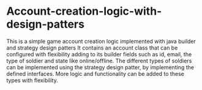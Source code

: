 # Account-creation-logic-with-design-patters

This is a simple game account creation logic implemented with java builder and strategy design patters
It contains an account class that can be configured with flexibility adding to its builder fields such as id, email, the type of soldier and state like online/offline.
The different types of soldiers can be implemented using the strategy design patter, by implementing the defined interfaces. More logic and functionality can be added
to these types with flexibility.

